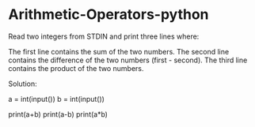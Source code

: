 # Arithmetic-Operators-python

Read two integers from STDIN and print three lines where:

The first line contains the sum of the two numbers.
The second line contains the difference of the two numbers (first - second).
The third line contains the product of the two numbers.

Solution:

a = int(input())
b = int(input())

print(a+b)
print(a-b)
print(a*b)
